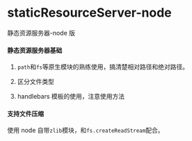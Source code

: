 # staticResourceServer-node

静态资源服务器-node 版

#### 静态资源服务器基础

1. `path`和`fs`等原生模块的熟练使用，搞清楚相对路径和绝对路径。

2. 区分文件类型

3. handlebars 模板的使用，注意使用方法

#### 支持文件压缩

使用 node 自带`zlib`模块，和`fs.createReadStream`配合。
